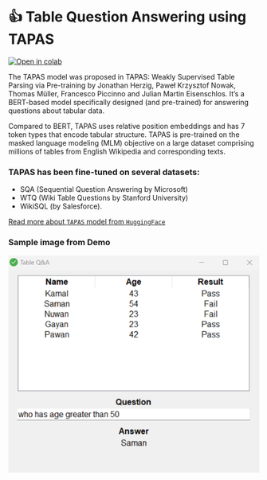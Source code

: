 # :+1: Table Question Answering using TAPAS

[![Open in colab](https://colab.research.google.com/assets/colab-badge.svg)](https://colab.research.google.com/github/dineshpiyasamara/table_question_answering_tapas/blob/master/tapas_qa.ipynb)

The TAPAS model was proposed in TAPAS: Weakly Supervised Table Parsing via Pre-training by Jonathan Herzig, Paweł Krzysztof Nowak, Thomas Müller, Francesco Piccinno and Julian Martin Eisenschlos. 
It’s a BERT-based model specifically designed (and pre-trained) for answering questions about tabular data. 

Compared to BERT, TAPAS uses relative position embeddings and has 7 token types that encode tabular structure. TAPAS is pre-trained on the masked language modeling (MLM) objective on a large dataset comprising millions of tables from English Wikipedia and corresponding texts.

### TAPAS has been fine-tuned on several datasets:
- SQA (Sequential Question Answering by Microsoft)
- WTQ (Wiki Table Questions by Stanford University)
- WikiSQL (by Salesforce).

[Read more about `TAPAS` model from `HuggingFace`](https://huggingface.co/docs/transformers/model_doc/tapas)

### Sample image from Demo

<p align="center">
  <img src="https://github.com/dineshpiyasamara/table_question_answering_tapas/blob/master/sample.png" alt="Sample from demo">
</p>
